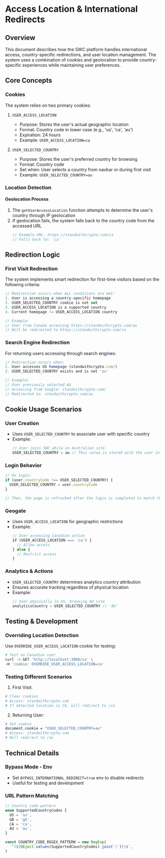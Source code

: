 # Access Location & International Redirects

## Overview

This document describes how the SWC platform handles international access, country-specific redirections, and user location management. The system uses a combination of cookies and geolocation to provide country-specific experiences while maintaining user preferences.

## Core Concepts

### Cookies

The system relies on two primary cookies:

1. `USER_ACCESS_LOCATION`

   - Purpose: Stores the user's actual geographic location
   - Format: Country code in lower case (e.g., 'us', 'ca', 'au')
   - Expiration: 24 hours
   - Example: `USER_ACCESS_LOCATION=ca`

2. `USER_SELECTED_COUNTRY`
   - Purpose: Stores the user's preferred country for browsing
   - Format: Country code
   - Set when: User selects a country from navbar or during first visit
   - Example: `USER_SELECTED_COUNTRY=au`

### Location Detection

#### Geolocation Process

1. The `getUserAccessLocation` function attempts to determine the user's country through IP geolocation
2. If geolocation fails, the system falls back to the country code from the accessed URL
   ```typescript
   // Example URL: https://standwithcrypto.com/ca
   // Falls back to: 'ca'
   ```

## Redirection Logic

### First Visit Redirection

The system implements smart redirection for first-time visitors based on the following criteria:

```typescript
// Redirection occurs when ALL conditions are met:
1. User is accessing a country-specific homepage
2. USER_SELECTED_COUNTRY cookie is not set
3. USER_ACCESS_LOCATION is a supported country
4. Current homepage != USER_ACCESS_LOCATION country

// Example:
// User from Canada accessing https://standwithcrypto.com/au
// Will be redirected to https://standwithcrypto.com/ca
```

### Search Engine Redirection

For returning users accessing through search engines:

```typescript
// Redirection occurs when:
1. User accesses US homepage (standwithcrypto.com/)
2. USER_SELECTED_COUNTRY exists and is not 'us'

// Example:
// User previously selected AU
// Accessing from Google: standwithcrypto.com/
// Redirected to: standwithcrypto.com/au
```

## Cookie Usage Scenarios

### User Creation

- Uses `USER_SELECTED_COUNTRY` to associate user with specific country
- Example:
  ```typescript
  // User joins SWC while on Australian site
  USER_SELECTED_COUNTRY = au // This value is stored with the user in countryCode column
  ```

### Login Behavior

```typescript
// On login:
if (user.countryCode !== USER_SELECTED_COUNTRY) {
  USER_SELECTED_COUNTRY = user.countryCode
}

// Then, the page is refreshed after the login is completed to match the new selected country
```

### Geogate

- Uses `USER_ACCESS_LOCATION` for geographic restrictions
- Example:
  ```typescript
  // User accessing Canadian action
  if (USER_ACCESS_LOCATION === 'ca') {
    // Allow access
  } else {
    // Restrict access
  }
  ```

### Analytics & Actions

- `USER_SELECTED_COUNTRY` determines analytics country attribution
- Ensures accurate tracking regardless of physical location
- Example:
  ```typescript
  // User physically in US, browsing AU site
  analyticsCountry = USER_SELECTED_COUNTRY // 'AU'
  ```

## Testing & Development

### Overriding Location Detection

Use `OVERRIDE_USER_ACCESS_LOCATION` cookie for testing:

```bash
# Test as Canadian user
curl -X GET 'http://localhost:3000/ca' \
-H 'cookie: OVERRIDE_USER_ACCESS_LOCATION=ca'
```

### Testing Different Scenarios

1. First Visit:

```bash
# Clear cookies
# Access: standwithcrypto.com
# If detected location is CA, will redirect to /ca
```

2. Returning User:

```bash
# Set cookie
document.cookie = "USER_SELECTED_COUNTRY=au"
# Access: standwithcrypto.com
# Will redirect to /au
```

## Technical Details

### Bypass Mode - Env

- Set `BYPASS_INTERNATIONAL_REDIRECT=true` env to disable redirects
- Useful for testing and development

### URL Pattern Matching

```typescript
// Country code pattern
enum SupportedCountryCodes {
  US = 'us',
  GB = 'gb',
  CA = 'ca',
  AU = 'au',
}

const COUNTRY_CODE_REGEX_PATTERN = new RegExp(
  `^(${Object.values(SupportedCountryCodes).join('|')})$`,
)
```
